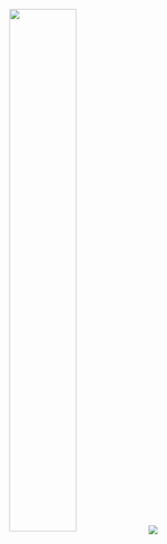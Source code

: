 <p>
  <img width="49%" src="https://github-readme-stats-kidwen.vercel.app/api/top-langs/?username=kidwen&theme=radical&hide_border=true&layout=compact&hide=HTML,SCSS,CSS"/>
  <img align="center" src="https://profile-counter.glitch.me/kidwen/count.svg"/>
</p>

<!--
**kidwen/kidwen** is a ✨ _special_ ✨ repository because its `README.md` (this file) appears on your GitHub profile.

Here are some ideas to get you started:

- 🔭 I’m currently working on ...
- 🌱 I’m currently learning ...
- 👯 I’m looking to collaborate on ...
- 🤔 I’m looking for help with ...
- 💬 Ask me about ...
- 📫 How to reach me: ...
- 😄 Pronouns: ...
- ⚡ Fun fact: ...
-->
